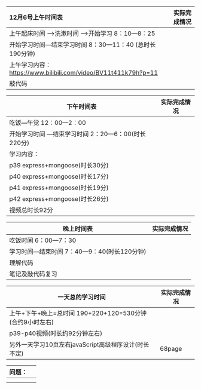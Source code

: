 | 12月6号上午时间表                                            | 实际完成情况 |
| :----------------------------------------------------------- | ------------ |
| 上午起床时间 —>洗漱时间 —>开始学习         8：10—8：25       |              |
| 开始学习时间—结束学习时间                           8：30—11：40 (总时长190分钟) |              |
| 上午学习内容：https://www.bilibili.com/video/BV11t411k79h?p=11 |              |
| 敲代码                                                       |              |



| 下午时间表                                                 | 实际完成情况 |
| ---------------------------------------------------------- | ------------ |
| 吃饭—午觉   12：00—2：00                                   |              |
| 开始学习时间 —结束学习时间          2：20—6：00(时长220分) |              |
| 学习内容：                                                 |              |
| p39  express+mongoose(时长30分)                            |              |
| p40  express+mongoose(时长17分)                            |              |
| p41 express+mongoose(时长19分)                             |              |
| p42 express+mongoose(时长26分)                             |              |
| 视频总时长92分                                             |              |



| 晚上时间表                                        | 实际完成情况 |
| ------------------------------------------------- | ------------ |
| 吃饭时间         6：00—7：30                      |              |
| 学习时间—结束时间        7：40—9：40(时长120分钟) |              |
| 理解代码                                          |              |
| 笔记及敲代码复习                                  |              |



| 一天总的学习时间                                             | 实际完成情况 |
| ------------------------------------------------------------ | ------------ |
| 上午+下午+晚上=总时间                190+220+120=530分钟(合约9小时左右) |              |
| p39-p40视频(时长约92分钟左右)                                |              |
| 另外一天学习10页左右javaScript高级程序设计(时长不定)         | 68page       |




| 问题： |      |
| ------ | ---- |
|        |      |
|        |      |

